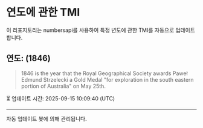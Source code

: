 
# 연도에 관한 TMI

이 리포지토리는 numbersapi를 사용하여 특정 년도에 관한 TMI를 자동으로 업데이트합니다.

## 연도: (1846)
> 1846 is the year that the Royal Geographical Society awards Paweł Edmund Strzelecki a Gold Medal "for exploration in the south eastern portion of Australia" on May 25th.

⏳ 업데이트 시간: 2025-09-15 10:09:40 (UTC)

---
자동 업데이트 봇에 의해 관리됩니다.

